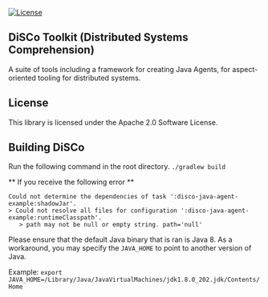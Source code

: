 [![License](https://img.shields.io/badge/License-Apache%202.0-blue.svg)](https://opensource.org/licenses/Apache-2.0)

## DiSCo Toolkit (Distributed Systems Comprehension)

A suite of tools including a framework for creating Java Agents, for aspect-oriented tooling for distributed systems.

## License

This library is licensed under the Apache 2.0 Software License.

## Building DiSCo
Run the following command in the root directory.
``./gradlew build``

** If you receive the following error **
```
Could not determine the dependencies of task ':disco-java-agent-example:shadowJar'.
> Could not resolve all files for configuration ':disco-java-agent-example:runtimeClasspath'.
   > path may not be null or empty string. path='null'
```

Please ensure that the default Java binary that is ran is Java 8. As a workaround, you may specify the `JAVA_HOME` to point to another version of Java.

Example: `export JAVA_HOME=/Library/Java/JavaVirtualMachines/jdk1.8.0_202.jdk/Contents/Home`